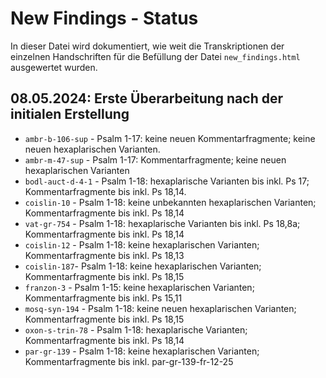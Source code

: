 # New Findings - Status

In dieser Datei wird dokumentiert, wie weit die Transkriptionen der einzelnen Handschriften für die Befüllung der Datei ```new_findings.html``` ausgewertet wurden.

## 08.05.2024: Erste Überarbeitung nach der initialen Erstellung

- ```ambr-b-106-sup``` - Psalm 1-17: keine neuen Kommentarfragmente; keine neuen hexaplarischen Varianten.
- ```ambr-m-47-sup``` - Psalm 1-17: Kommentarfragmente; keine neuen hexaplarischen Varianten
- ```bodl-auct-d-4-1``` - Psalm 1-18: hexaplarische Varianten bis inkl. Ps 17; Kommentarfragmente bis inkl. Ps 18,14.
- ```coislin-10``` - Psalm 1-18: keine unbekannten hexaplarischen Varianten; Kommentarfragmente bis inkl. Ps 18,14
- ```vat-gr-754``` - Psalm 1-18: hexaplarische Varianten bis inkl. Ps 18,8a; Kommentarfragmente bis inkl. Ps 18,14
- ```coislin-12``` - Psalm 1-18: keine hexaplarischen Varianten; Kommentarfragmente bis inkl. Ps 18,13
- ```coislin-187```- Psalm 1-18: keine hexaplarischen Varianten; Kommentarfragmente bis inkl. Ps 18,15
- ```franzon-3``` - Psalm 1-15: keine hexaplarischen Varianten; Kommentarfragmente bis inkl. Ps 15,11
- ```mosq-syn-194``` - Psalm 1-18: keine neuen hexaplarischen Varianten; Kommentarfragmente bis inkl. Ps 18,15
- ```oxon-s-trin-78``` - Psalm 1-18: hexaplarische Varianten; Kommentarfragmente bis inkl. Ps 18,14
- ```par-gr-139``` - Psalm 1-18: keine hexaplarischen Varianten; Kommentarfragmente bis inkl. par-gr-139-fr-12-25 